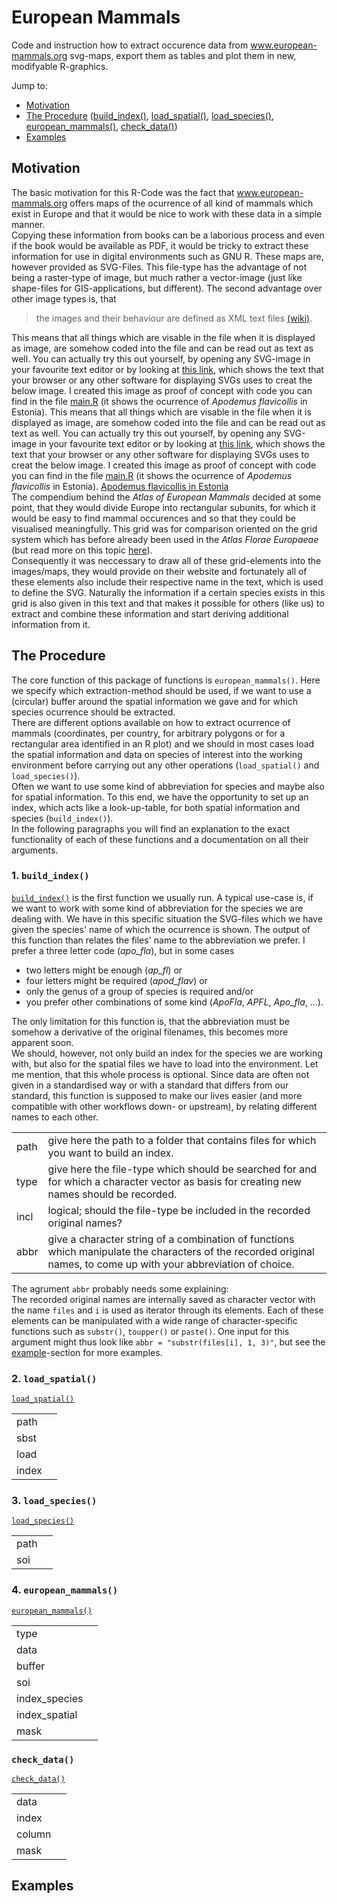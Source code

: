 # European Mammals
Code and instruction how to extract occurence data from www.european-mammals.org svg-maps, export them as tables and plot them in new, modifyable R-graphics.

Jump to:
* [Motivation](https://github.com/EhrmannS/european-mammals#motivation)
* [The Procedure](https://github.com/EhrmannS/european-mammals#the-procedure) ([build_index()](https://github.com/EhrmannS/european-mammals#build_index), [load_spatial()](https://github.com/EhrmannS/european-mammals#load_spatial), [load_species()](https://github.com/EhrmannS/european-mammals#load_species), [european_mammals()](https://github.com/EhrmannS/european-mammals#european_mammals), [check_data()](https://github.com/EhrmannS/european-mammals#check_data))
* [Examples](https://github.com/EhrmannS/european-mammals#examples)


## Motivation
The basic motivation for this R-Code was the fact that www.european-mammals.org offers maps of the ocurrence of all kind of mammals which exist in Europe and that it would be nice to work with these data in a simple manner.  
Copying these information from books can be a laborious process and even if the book would be available as PDF, it would be tricky to extract these information for use in digital environments such as GNU R. These maps are, however provided as SVG-Files. This file-type has the advantage of not being a raster-type of image, but much rather a vector-image (just like shape-files for GIS-applications, but different). The second advantage over other image types is, that  
> the images and their behaviour are defined as XML text files [(wiki)](https://en.wikipedia.org/wiki/Scalable_Vector_Graphics).

This means that all things which are visable in the file when it is displayed as image, are somehow coded into the file and can be read out as text as well. You can actually try this out yourself, by opening any SVG-image in your favourite text editor or by looking at [this link](https://raw.githubusercontent.com/EhrmannS/european-mammals/master/apo_fla_est.svg), which shows the text that your browser or any other software for displaying SVGs uses to creat the below image. I created this image as proof of concept with code you can find in the file [main.R](https://github.com/EhrmannS/european-mammals/blob/master/main.R) (it shows the ocurrence of *Apodemus flavicollis* in Estonia).
This means that all things which are visable in the file when it is displayed as image, are somehow coded into the file and can be read out as text as well. You can actually try this out yourself, by opening any SVG-image in your favourite text editor or by looking at [this link](https://github.com/EhrmannS/european-mammals/blob/master/apo_fla_est.svg), which shows the text that your browser or any other software for displaying SVGs uses to creat the below image. I created this image as proof of concept with code you can find in the file [main.R](https://github.com/EhrmannS/european-mammals/blob/master/main.R) (it shows the ocurrence of *Apodemus flavicollis* in Estonia).
[Apodemus flavicollis in Estonia](https://github.com/EhrmannS/european-mammals/blob/master/apo_fla_est.svg "Apodemus flavicollis in Estonia")  
The compendium behind the *Atlas of European Mammals* decided at some point, that they would divide Europe into rectangular subunits, for which it would be easy to find mammal occurences and so that they could be visualised meaningfully. This grid was for comparison oriented on the grid system which has before already been used in the *Atlas Florae Europaeae* (but read more on this topic [here](http://www.luomus.fi/en/new-grid-system-atlas-florae-europaeae)).  
Consequently it was neccessary to draw all of these grid-elements into the images/maps, they would provide on their website and fortunately all of these elements also include their respective name in the text, which is used to define the SVG. Naturally the information if a certain species exists in this grid is also given in this text and that makes it possible for others (like us) to extract and combine these information and start deriving additional information from it.

## The Procedure
The core function of this package of functions is `european_mammals()`. Here we specify which extraction-method should be used, if we want to use a (circular) buffer around the spatial information we gave and for which species ocurrence should be extracted.  
There are different options available on how to extract ocurrence of mammals (coordinates, per country, for arbitrary polygons or for a rectangular area identified in an R plot) and we should in most cases load the spatial information and data on species of interest into the working environment before carrying out any other operations (`load_spatial()` and `load_species()`).  
Often we want to use some kind of abbreviation for species and maybe also for spatial information. To this end, we have the opportunity to set up an index, which acts like a look-up-table, for both spatial information and species (`build_index()`).  
In the following paragraphs you will find an explanation to the exact functionality of each of these functions and a documentation on all their arguments.
### 1. `build_index()`
[`build_index()`](https://github.com/EhrmannS/european-mammals/blob/master/code/build_index.R) is the first function we usually run. A typical use-case is, if we want to work with some kind of abbreviation for the species we are dealing with. We have in this specific situation the SVG-files which we have given the species' name of which the ocurrence is shown. The output of this function than relates the files' name to the abbreviation we prefer. I prefer a three letter code (*apo_fla*), but in some cases 
* two letters might be enough (*ap_fl*) or 
* four letters might be required (*apod_flav*) or 
* only the genus of a group of species is required and/or 
* you prefer other combinations of some kind (*ApoFla*, *APFL*, *Apo_fla*, ...).  

The only limitation for this function is, that the abbreviation must be somehow a derivative of the original filenames, this becomes more apparent soon.  
We should, however, not only build an index for the species we are working with, but also for the spatial files we have to load into the environment. Let me mention, that this whole process is optional. Since data are often not given in a standardised way or with a standard that differs from our standard, this function is supposed to make our lives easier (and more compatible with other workflows down- or upstream), by relating different names to each other.

| | |
|---|----|
| path | give here the path to a folder that contains files for which you want to build an index.|
| type | give here the file-type which should be searched for and for which a character vector as basis for creating new names should be recorded. |
| incl | logical; should the file-type be included in the recorded original names? |
| abbr | give a character string of a combination of functions which manipulate the characters of the recorded original names, to come up with your abbreviation of choice.|

The agrument `abbr` probably needs some explaining:  
The recorded original names are internally saved as character vector with the name `files` and `i` is used as iterator through its elements. Each of these elements can be manipulated with a wide range of character-specific functions such as `substr()`, `toupper()` or `paste()`. One input for this argument might thus look like `abbr = "substr(files[i], 1, 3)"`, but see the [example](https://github.com/EhrmannS/european-mammals#examples)-section for more examples.

### 2. `load_spatial()`
[`load_spatial()`](https://github.com/EhrmannS/european-mammals/blob/master/code/load_spatial.R)

| | |
|---|----|
| path |  |
| sbst |  |
| load |  |
| index |  |

### 3. `load_species()`
[`load_species()`](https://github.com/EhrmannS/european-mammals/blob/master/code/load_species.R)

| | |
|---|----|
| path |  |
| soi |  |

### 4. `european_mammals()`
[`european_mammals()`](https://github.com/EhrmannS/european-mammals/blob/master/code/european_mammals.R)

| | |
|---|----|
| type |  |
| data |  |
| buffer |  |
| soi |  |
| index_species |  |
| index_spatial |  |
| mask |  |

### `check_data()`
[`check_data()`](https://github.com/EhrmannS/european-mammals/blob/master/code/check_data.R)

| | |
|---|----|
| data |  |
| index |  |
| column |  |
| mask |  |

## Examples

